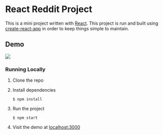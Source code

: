 # React Reddit Project

This is a mini project written with [React](https://facebook.github.io/react/). This project is run
and built using [create-react-app](https://github.com/facebook/create-react-app) in order to keep
things simple to maintain.

## Demo

![](./react-reddit-client%20Interface.png)

### Running Locally

1.  Clone the repo
2.  Install dependencies

        $ npm install

3.  Run the project

        $ npm start

4.  Visit the demo at [localhost:3000](http://localhost:3000)
